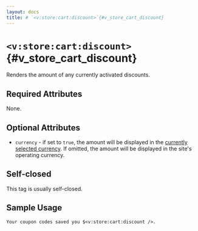 ```yaml
---
layout: docs
title: # `<v:store:cart:discount>`{#v_store_cart_discount}
---
```


# `<v:store:cart:discount>`{#v_store_cart_discount}

Renders the amount of any currently activated discounts.

## Required Attributes

None.

## Optional Attributes

-   `currency` - if set to `true`, the amount will be displayed in the
    [currently selected currency](#v_store_currency_select). If omitted,
    the amount will be displayed in the site's operating currency.

## Self-closed

This tag is usually self-closed.

## Sample Usage

    Your coupon codes saved you $<v:store:cart:discount />.
